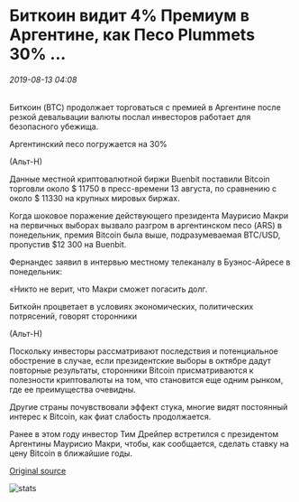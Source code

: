 # Биткоин видит 4% Премиум в Аргентине, как Песо Plummets 30% ...

###### 2019-08-13 04:08

Биткоин (BTC) продолжает торговаться с премией в Аргентине после резкой девальвации валюты послал инвесторов работает для безопасного убежища.

Аргентинский песо погружается на 30%

(Альт-Н)

Данные местной криптовалютной биржи Buenbit поставили Bitcoin торговли около $ 11750 в пресс-времени 13 августа, по сравнению с около $ 11330 на крупных мировых биржах.

Когда шоковое поражение действующего президента Маурисио Макри на первичных выборах вызвало разгром в аргентинском песо (ARS) в понедельник, премия Bitcoin была выше, подразумеваемая BTC/USD, пропустив $12 300 на Buenbit.

Фернандес заявил в интервью местному телеканалу в Буэнос-Айресе в понедельник:

«Никто не верит, что Макри сможет погасить долг.

Биткойн процветает в условиях экономических, политических потрясений, говорят сторонники

(Альт-Н)

Поскольку инвесторы рассматривают последствия и потенциальное обострение в случае, если президентские выборы в октябре дадут повторные результаты, сторонники Bitcoin присматриваются к полезности криптовалюты на том, что становится еще одним рынком, где ее преимущества очевидны.

Другие страны почувствовали эффект стука, многие видят постоянный интерес к Bitcoin, как фиат слабость продолжается.

Ранее в этом году инвестор Тим Дрейпер встретился с президентом Аргентины Маурисио Макри, чтобы, как сообщается, сделать ставку на цену Bitcoin в ближайшие годы.

[Original source](https://cointelegraph.com/news/bitcoin-sees-4-premium-in-argentina-as-peso-plummets-30)

![stats](https://c.statcounter.com/11760860/0/a89fa40b/1/ "stats")